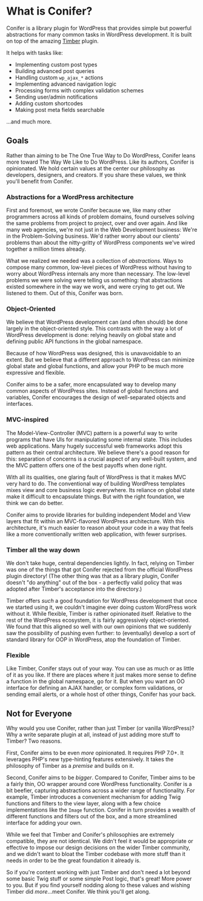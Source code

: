 # What is Conifer?

Conifer is a library plugin for WordPress that provides
simple but powerful abstractions for many common tasks in
WordPress development. It is built on top of the amazing
[Timber](https://www.upstatement.com/timber) plugin.

It helps with tasks like:

* Implementing custom post types
* Building advanced post queries
* Handling custom `wp_ajax_*` actions
* Implementing advanced navigation logic
* Processing forms with complex validation schemes
* Sending user/admin notifications
* Adding custom shortcodes
* Making post meta fields searchable

...and much more.

## Goals

Rather than aiming to be The One True Way to Do WordPress,
Conifer leans more toward The Way We Like to Do WordPress.
Like its authors, Conifer is opinionated. 
We hold certain values at the center our philosophy as
developers, designers, and creators. If you share these
values, we think you'll benefit from Conifer.

### Abstractions for a WordPress architecture

First and foremost, we wrote Conifer because we, like
many other programmers across all kinds of problem domains,
found ourselves solving the same problems from project to
project, over and over again. And like many web agencies,
we're not just in the Web Development business: We're in
the Problem-Solving business. We'd rather worry about
our clients' problems than about the nitty-gritty of
WordPress components we've wired together a million
times already.

What we realized we needed was a collection of _abstractions_.
Ways to compose many common, low-level pieces of WordPress
without having to worry about WordPress internals any more
than necessary. The low-level problems we were solving
were telling us something: that abstractions existed somewhere
in the way we work, and were crying to get out. We listened
to them. Out of this, Conifer was born.

### Object-Oriented

We believe that WordPress development can
(and often should) be done largely in the object-oriented style.
This contrasts with the way a lot of
WordPress development is done: relying heavily on global
state and defining public API functions in the global
namespace.

Because of how WordPress was designed, this is
unavavoidable to an extent. But we believe that a different
approach to WordPress can minimize global state and global
functions, and allow your PHP to be much more expressive
and flexible.

Conifer aims to be a safer, more encapsulated way to develop many common aspects of WordPress sites. Instead of global functions and variables, Conifer encourages the design of well-separated objects and interfaces.

### MVC-inspired

The Model-View-Controller (MVC) pattern is a powerful way to
write programs that have UIs for manipulating some internal
state. This includes web applications. Many hugely successful
web frameworks adopt this pattern as their central
architecture. We believe there's a good reason for this:
separation of concerns is a crucial aspect of any well-built
system, and the MVC pattern offers one of the best payoffs
when done right.

With all its qualities, one glaring fault of WordPress is that
it makes MVC very hard to do. The conventional way of building
WordPress templates mixes view and core business logic
everywhere. Its reliance on global state make it difficult
to encapsulate things. But with the right foundation, we think we can do
better.

Conifer aims to provide libraries for building independent
Model and View layers that fit within an MVC-flavored
WordPress architecture. With this architecture, it's much
easier to reason about your code in a way that feels like
a more conventionally written web application, with fewer
surprises.

### Timber all the way down

We don't take huge, central dependencies lightly. In fact,
relying on Timber was one of the things that got Conifer
rejected from the official WordPress plugin directory!
(The other thing was that as a library plugin, Conifer doesn't
"do anything" out of the box - a perfectly valid policy that
was adopted after Timber's acceptance into the directory.)

Timber offers _such_ a good foundation for WordPress development that once we started using it, we couldn't imagine ever doing custom WordPress work without it. While flexible, Timber is rather opinionated itself. Relative to the rest of the WordPress ecosystem, it is fairly aggressively object-oriented. We found that this aligned so well with our own opinions that we suddenly saw the possibility of pushing even further: to (eventually) develop a sort of standard library for OOP in WordPress, atop the foundation of Timber.

### Flexible

Like Timber, Conifer stays out of your way. You can use as much or as little of it as you like. If there are places where it just makes more sense to define a function in the global namespace, go for it. But when you want an OO interface for defining an AJAX handler, or complex form validations, or sending email alerts, or a whole host of other things, Conifer has your back.

## Not for Everyone

Why would you use Conifer, rather than just Timber (or vanilla WordPress)? Why a write separate plugin at all, instead of just adding more stuff to Timber? Two reasons.

First, Conifer aims to be even _more_ opinionated. It requires PHP 7.0+. It leverages PHP's new type-hinting features extensively. It takes the philosophy of Timber as a _premise_ and builds on it.

Second, Conifer aims to be _bigger_. Compared to Conifer, Timber aims to be a fairly thin, OO wrapper around core WordPress functionality. Conifer is a bit beefier, capturing abstractions across a wider range of functionality. For example, Timber introduces a convenient mechanism for adding Twig functions and filters to the view layer, along with a few choice implementations like the `Image` function. Conifer in turn provides a wealth of different functions and filters out of the box, and a more streamlined interface for adding your own.

While we feel that Timber and Conifer's philosophies are extremely compatible, they are not identical. We didn't feel it would be appropriate or effective to impose our design decisions on the wider Timber community, and we didn't want to bloat the Timber codebase with more stuff than it needs in order to be the great foundation it already is.

So if you're content working with just Timber and don't need a lot beyond some basic Twig stuff or some simple Post logic, that's great! More power to you. But if you find yourself nodding along to these values and wishing Timber did _more_...meet Conifer. We think you'll get along.
